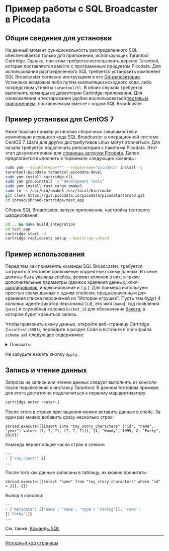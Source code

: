 # Пример работы с SQL Broadcaster в Picodata
## Общие сведения для установки
На данный момент функциональность распределенного SQL обеспечивается
только для приложений, использующих Tarantool Cartridge. Однако, при
этом требуется использовать версию Tarantool, которая поставляется
вместе с программным продуктом Picodata. Для использования
распределенного SQL требуется установить компонент SQL Broadcaster
согласно инструкциям в его
[Git-репозитории](https://git.picodata.io/picodata/picodata/sbroad).
Установка возможна либо путём компиляции исходного кода, либо
посредством утилиты `tarantoolctl`. В обоих случаях требуется выполнять
команды из директории Cartridge-приложения. Для ознакомления и
тестирования удобно воспользоваться [тестовым
приложением](https://git.picodata.io/picodata/picodata/sbroad/-/tree/main/sbroad-cartridge/test_app),
поставляемым вместе с кодом SQL Broadcaster.

## Пример установки для CentOS 7
Ниже показан пример установки сборочных зависимостей и компиляции
исходного кода SQL Broadcaster в операционной системе CentOS 7. Шаги для
других дистрибутивов Linux могут отличаться. Для начала требуется
подключить репозиторий с пакетами Picodata. Этот этап документирован для
[страницы загрузки Picodata](https://picodata.io/download/). Далее
предлагается выполнить в терминале следующие команды:

<style>
  code {
    white-space : pre-wrap !important;
    word-break: break-word;
  }
</style>

````bash
sudo yum --disablerepo="*" --enablerepo="picodata" install -y tarantool-picodata tarantool-picodata-devel
sudo yum install cartridge-cli
sudo yum groupinstall -y "Development Tools"
sudo yum install rust cargo cmake3
sudo ln -s /usr/bin/cmake3 /usr/local/bin/cmake
git clone https://git.picodata.io/picodata/picodata/sbroad.git
cd sbroad/sbroad-cartridge/test_app
````

Сборка SQL Broadcaster, запуск приложения, настройка тестового шардирования:
````bash
cd .. && make build_integration
cd test_app
cartridge start -d
cartridge replicasets setup --bootstrap-vshard
````
## Пример использования
Перед тем как применять команды SQL Broadcaster, требуется загрузить в
тестовое приложение корректную схему данных. В схеме должны быть указаны
[спейсы](../glossary.md#спейс-space), формат колонок в них, а также
дополнительные параметры (движок хранения данных, ключ
[шардирования](../glossary.md#горизонтальное-масштабирование),
индексирование и т.д.). Для примера используем простую схему данных с
одним спейсом, предназначенным для хранения списка персонажей из
"Истории игрушек". Пусть там будут 4 колонки: идентификатор персонажа
(`id`), его имя (`name`), год появления (`year`) и служебная колонка
`bucket_id` для обозначения [бакета](../glossary.md#бакет-bucket), в
котором будет храниться запись. 

Чтобы применить схему данных, откройте веб-страницу Cartridge
(`localhost:8081`), перейдите в раздел Code и вставьте в поле файла
`schema.yml` следующее содержимое:
<details>
  <summary>Показать:</summary>

````bash
spaces:
    toy_story_characters:
      format:
      - type: integer
        name: id
        is_nullable: false
      - type: string
        name: name
        is_nullable: false
      - type: integer
        name: year
        is_nullable: false
      - type: unsigned
        name: bucket_id
        is_nullable: true
      temporary: false
      engine: memtx
      is_local: false
      sharding_key:
      - id
      - name
      indexes:
      - unique: true
        parts:
        - path: id
          type: integer
          is_nullable: false
        name: id
        type: TREE
      - unique: false
        parts:
        - path: bucket_id
          type: unsigned
          is_nullable: true
        name: bucket_id
        type: TREE
        
````
</details>

Не забудьте нажать кнопку `Apply`.

## Запись и чтение данных
Запросы на запись или чтение данных следует выполнять из консоли после
подключения к инстансу Tarantool. В данном тестовом примере для этого
достаточно подключиться к первому маршрутизатору:

````bash
cartridge enter router-1
````

После этого в строке приглашения можно вставить данные в спейс. За один раз можно добавить сразу несколько строк:
```
sbroad.execute([[insert into "toy_story_characters" ("id", "name", "year") values (?, ?, ?), (?, ?, ?)]], {1, "Woody", 1995, 2, "Forky", 2019})
```
Команда вернет общее число строк в спейсе:

```bash
---
- {'row_count': 2}
...
```

После того как данные записаны в таблицу, их можно прочитать:

```
sbroad.execute([[select "name" from "toy_story_characters" where "id" = 2]], {})
```

Вывод в консоли:

```bash
---
- {'metadata': [{'name': 'name', 'type': 'string'}], 'rows': [['Forky']]}
...
```


См. также: [Команды SQL](../sql_queries)

---
[Исходный код страницы](https://git.picodata.io/picodata/picodata/docs/-/blob/main/docs/sbroad/sql_tutorial.md)
